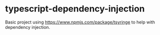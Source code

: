 # typescript-dependency-injection

Basic project using https://www.npmjs.com/package/tsyringe to help with dependency injection.
